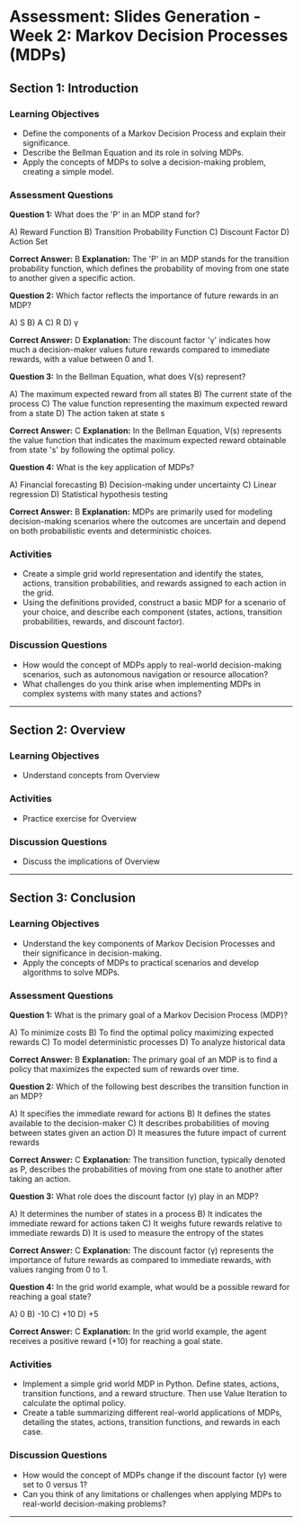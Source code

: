 # Assessment: Slides Generation - Week 2: Markov Decision Processes (MDPs)

## Section 1: Introduction

### Learning Objectives
- Define the components of a Markov Decision Process and explain their significance.
- Describe the Bellman Equation and its role in solving MDPs.
- Apply the concepts of MDPs to solve a decision-making problem, creating a simple model.

### Assessment Questions

**Question 1:** What does the 'P' in an MDP stand for?

  A) Reward Function
  B) Transition Probability Function
  C) Discount Factor
  D) Action Set

**Correct Answer:** B
**Explanation:** The 'P' in an MDP stands for the transition probability function, which defines the probability of moving from one state to another given a specific action.

**Question 2:** Which factor reflects the importance of future rewards in an MDP?

  A) S
  B) A
  C) R
  D) γ

**Correct Answer:** D
**Explanation:** The discount factor 'γ' indicates how much a decision-maker values future rewards compared to immediate rewards, with a value between 0 and 1.

**Question 3:** In the Bellman Equation, what does V(s) represent?

  A) The maximum expected reward from all states
  B) The current state of the process
  C) The value function representing the maximum expected reward from a state
  D) The action taken at state s

**Correct Answer:** C
**Explanation:** In the Bellman Equation, V(s) represents the value function that indicates the maximum expected reward obtainable from state 's' by following the optimal policy.

**Question 4:** What is the key application of MDPs?

  A) Financial forecasting
  B) Decision-making under uncertainty
  C) Linear regression
  D) Statistical hypothesis testing

**Correct Answer:** B
**Explanation:** MDPs are primarily used for modeling decision-making scenarios where the outcomes are uncertain and depend on both probabilistic events and deterministic choices.

### Activities
- Create a simple grid world representation and identify the states, actions, transition probabilities, and rewards assigned to each action in the grid.
- Using the definitions provided, construct a basic MDP for a scenario of your choice, and describe each component (states, actions, transition probabilities, rewards, and discount factor).

### Discussion Questions
- How would the concept of MDPs apply to real-world decision-making scenarios, such as autonomous navigation or resource allocation?
- What challenges do you think arise when implementing MDPs in complex systems with many states and actions?

---

## Section 2: Overview

### Learning Objectives
- Understand concepts from Overview

### Activities
- Practice exercise for Overview

### Discussion Questions
- Discuss the implications of Overview

---

## Section 3: Conclusion

### Learning Objectives
- Understand the key components of Markov Decision Processes and their significance in decision-making.
- Apply the concepts of MDPs to practical scenarios and develop algorithms to solve MDPs.

### Assessment Questions

**Question 1:** What is the primary goal of a Markov Decision Process (MDP)?

  A) To minimize costs
  B) To find the optimal policy maximizing expected rewards
  C) To model deterministic processes
  D) To analyze historical data

**Correct Answer:** B
**Explanation:** The primary goal of an MDP is to find a policy that maximizes the expected sum of rewards over time.

**Question 2:** Which of the following best describes the transition function in an MDP?

  A) It specifies the immediate reward for actions
  B) It defines the states available to the decision-maker
  C) It describes probabilities of moving between states given an action
  D) It measures the future impact of current rewards

**Correct Answer:** C
**Explanation:** The transition function, typically denoted as P, describes the probabilities of moving from one state to another after taking an action.

**Question 3:** What role does the discount factor (γ) play in an MDP?

  A) It determines the number of states in a process
  B) It indicates the immediate reward for actions taken
  C) It weighs future rewards relative to immediate rewards
  D) It is used to measure the entropy of the states

**Correct Answer:** C
**Explanation:** The discount factor (γ) represents the importance of future rewards as compared to immediate rewards, with values ranging from 0 to 1.

**Question 4:** In the grid world example, what would be a possible reward for reaching a goal state?

  A) 0
  B) -10
  C) +10
  D) +5

**Correct Answer:** C
**Explanation:** In the grid world example, the agent receives a positive reward (+10) for reaching a goal state.

### Activities
- Implement a simple grid world MDP in Python. Define states, actions, transition functions, and a reward structure. Then use Value Iteration to calculate the optimal policy.
- Create a table summarizing different real-world applications of MDPs, detailing the states, actions, transition functions, and rewards in each case.

### Discussion Questions
- How would the concept of MDPs change if the discount factor (γ) were set to 0 versus 1?
- Can you think of any limitations or challenges when applying MDPs to real-world decision-making problems?

---

